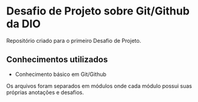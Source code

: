 # Desafio de Projeto sobre Git/Github da DIO
Repositório criado para o primeiro Desafio de Projeto.


## Conhecimentos utilizados
 - Conhecimento básico em Git/Github

Os arquivos foram separados em módulos onde cada módulo possui suas próprias anotações e desafios.

